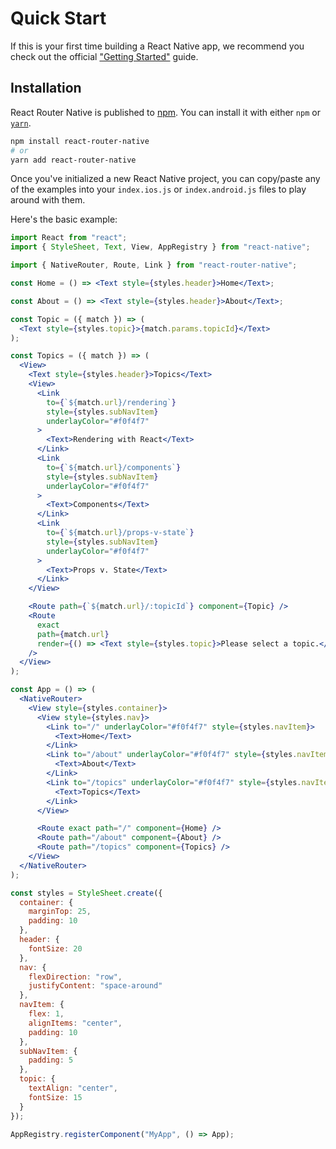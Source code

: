 # Quick Start

If this is your first time building a React Native app, we recommend you check out the official ["Getting Started"](https://facebook.github.io/react-native/docs/getting-started.html) guide.

## Installation

React Router Native is published to [npm](https://npm.im/react-router-native). You can install it with either `npm` or [`yarn`](https://yarnpkg.com).

```sh
npm install react-router-native
# or
yarn add react-router-native
```

Once you've initialized a new React Native project, you can copy/paste any of the examples into your `index.ios.js` or `index.android.js` files to play around with them.

Here's the basic example:

```jsx
import React from "react";
import { StyleSheet, Text, View, AppRegistry } from "react-native";

import { NativeRouter, Route, Link } from "react-router-native";

const Home = () => <Text style={styles.header}>Home</Text>;

const About = () => <Text style={styles.header}>About</Text>;

const Topic = ({ match }) => (
  <Text style={styles.topic}>{match.params.topicId}</Text>
);

const Topics = ({ match }) => (
  <View>
    <Text style={styles.header}>Topics</Text>
    <View>
      <Link
        to={`${match.url}/rendering`}
        style={styles.subNavItem}
        underlayColor="#f0f4f7"
      >
        <Text>Rendering with React</Text>
      </Link>
      <Link
        to={`${match.url}/components`}
        style={styles.subNavItem}
        underlayColor="#f0f4f7"
      >
        <Text>Components</Text>
      </Link>
      <Link
        to={`${match.url}/props-v-state`}
        style={styles.subNavItem}
        underlayColor="#f0f4f7"
      >
        <Text>Props v. State</Text>
      </Link>
    </View>

    <Route path={`${match.url}/:topicId`} component={Topic} />
    <Route
      exact
      path={match.url}
      render={() => <Text style={styles.topic}>Please select a topic.</Text>}
    />
  </View>
);

const App = () => (
  <NativeRouter>
    <View style={styles.container}>
      <View style={styles.nav}>
        <Link to="/" underlayColor="#f0f4f7" style={styles.navItem}>
          <Text>Home</Text>
        </Link>
        <Link to="/about" underlayColor="#f0f4f7" style={styles.navItem}>
          <Text>About</Text>
        </Link>
        <Link to="/topics" underlayColor="#f0f4f7" style={styles.navItem}>
          <Text>Topics</Text>
        </Link>
      </View>

      <Route exact path="/" component={Home} />
      <Route path="/about" component={About} />
      <Route path="/topics" component={Topics} />
    </View>
  </NativeRouter>
);

const styles = StyleSheet.create({
  container: {
    marginTop: 25,
    padding: 10
  },
  header: {
    fontSize: 20
  },
  nav: {
    flexDirection: "row",
    justifyContent: "space-around"
  },
  navItem: {
    flex: 1,
    alignItems: "center",
    padding: 10
  },
  subNavItem: {
    padding: 5
  },
  topic: {
    textAlign: "center",
    fontSize: 15
  }
});

AppRegistry.registerComponent("MyApp", () => App);
```
